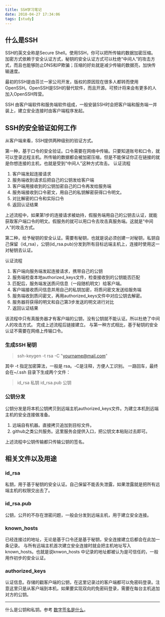 ```yaml
---
title: SSH学习笔记
date: 2018-04-27 17:34:06
tags: [study]
---
```


## 什么是SSH
SSH的英文全称是Secure Shell。使用SSH，你可以把所传输的数据加密压缩。
加密方式依赖于安全认证方式，秘钥的安全认证方式可以杜绝“中间人”的攻击方式，而且也能够防止DNS和IP欺骗；压缩的好处就是减少传输的数据亮，加快传输速度。

最初的SSH是由芬兰一家公司开发，版权的原因现在很多人都转而使用OpenSSH。OpenSSH是SSH的替代软件，而且开源。可预计将来会有更多的人加入OpenSSH阵营。

SSH 由客户端软件和服务端软件组成，一般安装SSH时会把客户端和服务端一并装上，建立安全连接时由客户端程序发起。

## SSH的安全验证如何工作
从客户端来看，SSH提供两种级别的验证方式。

第一种，基于口令的安全验证。口令需要在网络中传输。只要知道账号和口令，就可以登录远程主机。所传输的数据都会被加密压缩，但是不能保证你正在链接的就是你想连接的主机，也就是受到“中间人”这种方式攻击。
认证流程
1. 客户端发起连接请求
2. 服务端收到请求后把自己的公钥发给客户端
3. 客户端用接收到的公钥加密自己的口令再发给服务端
4. 服务端接收到口令密文，用自己的私钥解密获得口令明文。
5. 对比解密的口令和实际口令
6. 返回认证结果

上述流程中，如果第1步的连接请求被劫持，假服务端用自己的公钥去认证，就能获取客户端口令的明文。假服务的就可以用口令去攻击真服务端。这就是“中间人”的攻击方式。

第二种，给予秘钥的安全认证。需要有秘钥，也就是说必须创建一对秘钥，私钥自己保留（id_rsa），公钥(id_rsa.pub)分发到所有目标远端主机上，连接时使用这一对秘钥去认证。

认证流程
1. 客户端向服务端发起连接请求，携带自己的公钥
2. 服务端检查本地authorized_keys文件，检查接收到的公钥能否匹配
3. 匹配后，服务端发送质问信息（一段随机明文）给客户端。
4. 客户端接收质问信息并用自己的私钥加密，将质问密文发送给服务端
5. 服务端收到质问密文，再用authorized_keys文件中对应公钥去解密。
6. 服务器将获得的明文和自己第3步发送的明文进行对比
7. 返回认证结果

该流程中只有真服务器才有客户端的公钥，没有公钥就不能认证。所以杜绝了中间人的攻击方式。
完成上述流程后链接建立。
与第一种方式相比，基于秘钥的安全认证不需要在网络上传输口令。

### 生成SSH 秘钥

>ssh-keygen -t rsa -C "yourname@mail.com" 

其中 -t 指定加密算法，一般是 rsa。-C是注释，方便人工识别。
一路回车，最终会在~/.ssh 目录下生成两个文件：

> id_rsa   私钥
 id_rsa.pub 公钥

### 公钥分发

公钥分发是将本机公钥拷贝到远端主机authorized_keys文件。为建立本机到远端主机的安全连接做准备。

1. 远端自有机器。直接拷贝追加到目标文件。
2. github之类公共服务。这里服务会提供入口，把公钥文本粘贴过去即可。

上述流程中公钥传输都只传输公钥的签名。

## 相关文件以及用途

### id_rsa
私钥，用于基于秘钥的安全认证。自己保留不能丢失泄露，如果泄露就是把所有远端主机的权限交出去了。

### id_rsa.pub 
公钥，公开的不存在泄密问题，一般会分发到远端主机，用于建立安全连接。

### known_hosts 
已经连接过的地址，无论是基于口令还是基于秘钥，安全连接建立后都会在此加一条记录。
与所有远端主机首次建立安全连接时就会把主机地址写入known_hosts。也就是说knwon_hosts 中记录的地址都被认为是可信任的，一般用作初步的安全认证。


### authorized_keys 
认证信息。存储的戳客户端的公钥，在这里记录过的客户端都可以免密码登录。注意这里只是从客户端到本机，如果要实现双向的免密码登录，需要在每台主机追加对方的公钥。

---
什么是公钥和私钥。参考 [数字签名是什么][1]。


  [1]: http://www.ruanyifeng.com/blog/2011/08/what_is_a_digital_signature.html